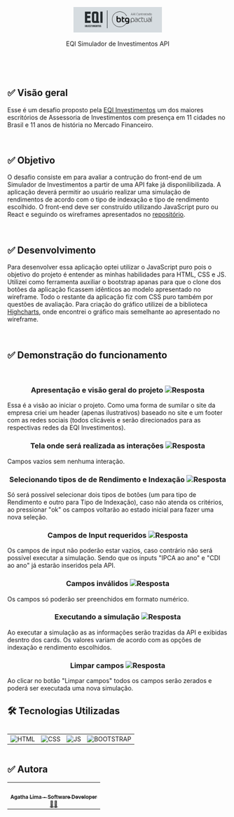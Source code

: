 
<p align="center">
  <img src="./imgs/logo.eqi.png" width="40%" style="align-itens: center"/>
</p>

<p align="center">EQI Simulador de Investimentos API</p>
<p><br></p>
<div align="center">

<p><br></p>
</div>

## ✅ Visão geral

Esse é um desafio proposto pela [EQI Investimentos](https://eqi.com.br/) um dos maiores escritórios de Assessoria de Investimentos com presença em 11 cidades no Brasil e 11 anos de história no Mercado Financeiro.

<p><br></p>

## ✅ Objetivo

O desafio consiste em para avaliar a contrução do front-end de um Simulador de Investimentos a partir de uma API fake já disponilibilizada. A aplicação deverá permitir ao usuário realizar uma simulação de rendimentos de acordo com o tipo de indexação e tipo de rendimento escolhido. O front-end deve ser construído utilizando JavaScript puro ou React e seguindo os wireframes apresentados no [repositório](https://github.com/eqi-investimentos/desafio-frontend).

<p><br></p>

## ✅ Desenvolvimento

Para desenvolver essa aplicação optei utilizar o JavaScript puro pois o objetivo do projeto é entender as minhas habilidades para HTML, CSS e JS. 
Utilizei como ferramenta auxiliar o bootstrap apanas para que o clone dos botões da aplicação ficassem idênticos ao modelo apresentado no wireframe. Todo o restante da aplicação fiz com CSS puro também por questões de avaliação.
Para criação do gráfico utilizei de a biblioteca [Highcharts](highcharts.js), onde encontrei o gráfico mais semelhante ao apresentado no wireframe.

<p><br></p>

## ✅ Demonstração do funcionamento 

<br>
<h3 align="center"> Apresentação e visão geral do projeto
  <img alt="Resposta" title="Resposta" src="./img/visao_geral.png" />
</h3>
Essa é a visão ao iniciar o projeto. Como uma forma de sumilar o site da empresa criei um header (apenas ilustrativos) baseado no site e um footer com as redes sociais (todos clicáveis e serão direcionados para as respectivas redes da EQI Investimentos).

<br>
<h3 align="center"> Tela onde será realizada as interações
  <img alt="Resposta" title="Resposta" src="./img/tela_vazio.png" />
</h3>
Campos vazios sem nenhuma interação.

<br>
<h3 align="center"> Selecionando tipos de de Rendimento e Indexação
  <img alt="Resposta" title="Resposta" src="./img/botoes.png" />
</h3>
Só será possível selecionar dois tipos de botões (um para tipo de Rendimento e outro para Tipo de Indexação), caso não atenda os critérios, ao pressionar "ok" os campos voltarão ao estado inicial para fazer uma nova seleção.

<br>
<h3 align="center"> Campos de Input requeridos
  <img alt="Resposta" title="Resposta" src="./img/required.png" />
</h3>
Os campos de input não poderão estar vazios, caso contrário não será possível executar a simulação.
Sendo que os inputs "IPCA ao ano" e "CDI ao ano" já estarão inseridos pela API.

<br>
<h3 align="center"> Campos inválidos
  <img alt="Resposta" title="Resposta" src="./img/campos_invalidos.png" />
</h3>
Os campos só poderão ser preenchidos em formato numérico.

<br>
<h3 align="center">Executando a simulação
  <img alt="Resposta" title="Resposta" src="./img/f.jpg" />
</h3>
Ao executar a simulação as as informações serão trazidas da API e exibidas desntro dos cards. Os valores variam de acordo com as opções de indexação e rendimento escolhidos.

<br>
<h3 align="center">Limpar campos
  <img alt="Resposta" title="Resposta" src="./img/limpar_campos.png" />
</h3>Ao clicar no botão "Limpar campos" todos os campos serão zerados e poderá ser executada uma nova simulação.

<br>

## 🛠 Tecnologias Utilizadas

<div style="display:flex; justify-content:center;">
  <table>
  <div>
    <tr>
      <td ><img aligne="center" src="https://cdn.jsdelivr.net/gh/devicons/devicon/icons/html5/html5-original.svg" alt="HTML" width="50" height="40" style="max-width:100%;"></img>
      </td>
      <td ><img aligne="center" src="https://cdn.jsdelivr.net/gh/devicons/devicon/icons/css3/css3-original.svg" alt="CSS" width="50" height="40" style="max-width:100%;"></img>
      </td>
      <td ><img text-align="center" src="https://cdn.jsdelivr.net/gh/devicons/devicon/icons/javascript/javascript-plain.svg" alt="JS" width="50" height="40" style="max-width:100%;"></img>
      </td>
       <td ><img text-align="center" src="https://cdn.jsdelivr.net/gh/devicons/devicon/icons/bootstrap/bootstrap-original.svg" alt="BOOTSTRAP" width="50" height="40" style="max-width:100%;"></img>
      </td>
    </tr>
  </div>
</table>
</div>

## ✅ Autora

<table>
  <div>
    <tr>
      <td align="center"><a href="https://github.com/AgathaLima"><img style="border-radius: 50%;" src="https://github.com/AgathaLima.png" width="100px;" alt=""/><br /><sub><b>Agatha Lima - Software Developer</b></sub></a><br /><a href="https://github.com/AgathaLima">🧑‍💻</a>
      </td>
    </tr>
  </div>
</table>